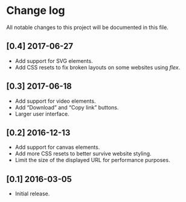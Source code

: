 # Change log

All notable changes to this project will be documented in this file.

## [0.4] 2017-06-27

- Add support for SVG elements.
- Add CSS resets to fix broken layouts on some websites using *flex*.

## [0.3] 2017-06-18

- Add support for video elements.
- Add “Download” and “Copy link” buttons.
- Larger user interface.

## [0.2] 2016-12-13

- Add support for canvas elements.
- Add more CSS resets to better survive website styling.
- Limit the size of the displayed URL for performance purposes.

## [0.1] 2016-03-05

- Initial release.
